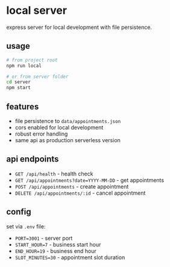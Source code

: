 # local server

express server for local development with file persistence.

## usage

```bash
# from project root
npm run local

# or from server folder
cd server
npm start
```

## features

- file persistence to `data/appointments.json`
- cors enabled for local development
- robust error handling
- same api as production serverless version

## api endpoints

- `GET /api/health` - health check
- `GET /api/appointments?date=YYYY-MM-DD` - get appointments
- `POST /api/appointments` - create appointment
- `DELETE /api/appointments/:id` - cancel appointment

## config

set via `.env` file:
- `PORT=3001` - server port
- `START_HOUR=7` - business start hour
- `END_HOUR=19` - business end hour
- `SLOT_MINUTES=30` - appointment slot duration
